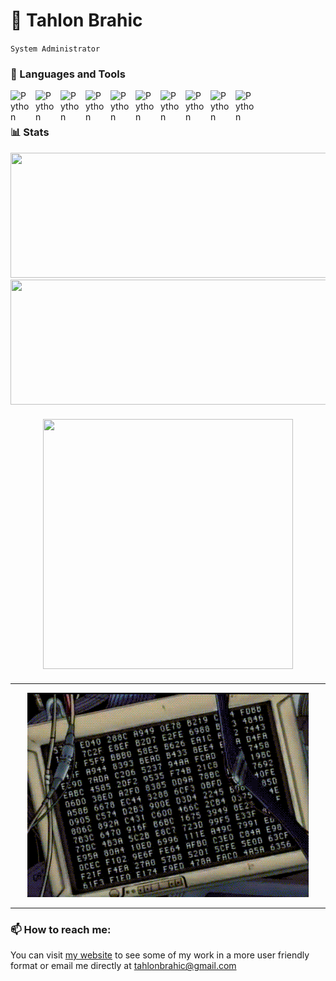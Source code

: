 # 🎹 Tahlon Brahic

`System Administrator`

### 🧰 Languages and Tools

<img align="left" alt="Python" width="30px" style="padding-right:10px;" src="https://cdn.jsdelivr.net/gh/devicons/devicon/icons/python/python-plain.svg" />
<img align="left" alt="Python" width="30px" style="padding-right:10px;" src="https://cdn.jsdelivr.net/gh/devicons/devicon/icons/pytorch/pytorch-original.svg" />
<img align="left" alt="Python" width="30px" style="padding-right:10px;" src="https://cdn.jsdelivr.net/gh/devicons/devicon/icons/git/git-original.svg" />
<img align="left" alt="Python" width="30px" style="padding-right:10px;" src="https://cdn.jsdelivr.net/gh/devicons/devicon/icons/csharp/csharp-original.svg" />   
<img align="left" alt="Python" width="30px" style="padding-right:10px;" src="https://cdn.jsdelivr.net/gh/devicons/devicon/icons/html5/html5-original.svg" />
<img align="left" alt="Python" width="30px" style="padding-right:10px;" src="https://cdn.jsdelivr.net/gh/devicons/devicon/icons/css3/css3-original.svg" />
<img align="left" alt="Python" width="30px" style="padding-right:10px;" src="https://cdn.jsdelivr.net/gh/devicons/devicon/icons/javascript/javascript-original.svg" />
<img align="left" alt="Python" width="30px" style="padding-right:10px;" src="https://cdn.jsdelivr.net/gh/devicons/devicon/icons/typescript/typescript-original.svg" />
<img align="left" alt="Python" width="30px" style="padding-right:10px;" src="https://cdn.jsdelivr.net/gh/devicons/devicon/icons/linux/linux-original.svg" />
<img align="left" alt="Python" width="30px" style="padding-right:10px;" src="https://cdn.jsdelivr.net/gh/devicons/devicon/icons/postgresql/postgresql-original-wordmark.svg" />
                   
<br />

#

### 📊 Stats

<div align="center">
  <a href="https://github.com/anuraghazra/github-readme-stats">
    <img height=200 width="600" src="https://github-readme-stats.vercel.app/api?username=TahlonBrahic&show_icons=true&theme=gruvbox" />
  </a>
  <a>
    <img height=200 width="600" src="https://streak-stats.demolab.com?user=TahlonBrahic&theme=dark" />
  </a>
</div>

<!-- div for separation -->
<div style="margin: 20px;"></div>

<div align="center">
  <a>
    <img height="400" width="400" src="https://github-readme-stats.vercel.app/api/top-langs/?username=TahlonBrahic&hide=jupyter%20notebook&theme=gruvbox&langs_count=8" />  
  </a>
</div>

<!-- div for separation -->
<div style="margin: 20px;"></div>

---

<!-- GIF -->
<div align="center">
   <p align="center">
    <img src="https://github.com/TahlonBrahic/TahlonBrahic/blob/main/coding_error.gif" alt="GIF" />
  </p>
</div>

---

### 📫 How to reach me: 
You can visit [my website](https://tahlonbrahic.com/) to see some of my work in a more user friendly format or email me directly at tahlonbrahic@gmail.com 
